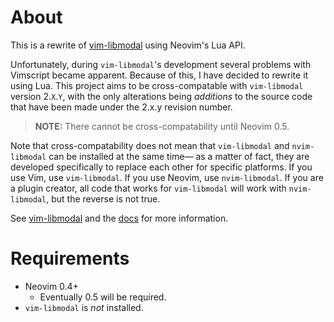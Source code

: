 # About

This is a rewrite of [vim-libmodal][libmodal] using Neovim's Lua API.

Unfortunately, during `vim-libmodal`'s development several problems with Vimscript became apparent. Because of this, I have decided to rewrite it using Lua. This project aims to be cross-compatable with `vim-libmodal` version 2.`X`.`Y`, with the only alterations being _additions_ to the source code that have been made under the 2.x.y revision number.

> __NOTE:__ There cannot be cross-compatability until Neovim 0.5.

Note that cross-compatability does not mean that `vim-libmodal` and `nvim-libmodal` can be installed at the same time— as a matter of fact, they are developed specifically to replace each other for specific platforms. If you use Vim, use `vim-libmodal`. If you use Neovim, use `nvim-libmodal`. If you are a plugin creator, all code that works for `vim-libmodal` will work with `nvim-libmodal`, but the reverse is not true.

See [vim-libmodal][libmodal] and the [docs](./doc) for more information.

# Requirements

* Neovim 0.4+
	* Eventually 0.5 will be required.
* `vim-libmodal` is _not_ installed.

[libmodal]: https://github.com/Iron-E/vim-libmodal
